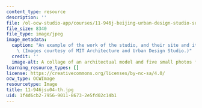 ```yaml
---
content_type: resource
description: ''
file: /ol-ocw-studio-app/courses/11-946j-beijing-urban-design-studio-summer-2004/1f4d6cb27956901186732e5fd02c14b1_11-946jsu04-th.jpg
file_size: 8340
file_type: image/jpeg
image_metadata:
  caption: "An example of the work of the studio, and their site and its residents.\_\
    \ (Images courtesy of MIT Architecture and Urban Design Studio.)"
  credit: ''
  image-alt: A collage of an architectual model and five small photos from the site.
learning_resource_types: []
license: https://creativecommons.org/licenses/by-nc-sa/4.0/
ocw_type: OCWImage
resourcetype: Image
title: 11-946jsu04-th.jpg
uid: 1f4d6cb2-7956-9011-8673-2e5fd02c14b1
---
```

